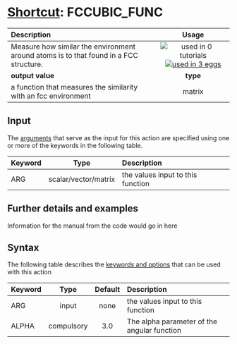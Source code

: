 # [Shortcut](shortcuts.md): FCCUBIC_FUNC

| Description    | Usage |
|:--------|:--------:|
| Measure how similar the environment around atoms is to that found in a FCC structure. | ![used in 0 tutorials](https://img.shields.io/badge/tutorials-0-red.svg)[![used in 3 eggs](https://img.shields.io/badge/nest-3-green.svg)](https://www.plumed-nest.org/browse.html?search=FCCUBIC_FUNC)|
 | **output value** | **type** |
| a function that measures the similarity with an fcc environment | matrix |

## Input

The [arguments](specifying_arguments.html) that serve as the input for this action are specified using one or more of the keywords in the following table.

| Keyword |  Type | Description |
|:--------|:------:|:-----------|
| ARG | scalar/vector/matrix | the values input to this function |


## Further details and examples 
Information for the manual from the code would go in here 
## Syntax 
The following table describes the [keywords and options](parsing.md) that can be used with this action 

| Keyword | Type | Default | Description |
|:-------|:----:|:-------:|:-----------|
| ARG | input | none | the values input to this function |
| ALPHA | compulsory | 3.0 |  The alpha parameter of the angular function |
